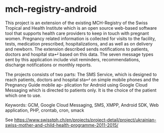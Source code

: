 # mch-registry-android

This project is an extension of the existing MCH-Registry of the Swiss Tropical and Health Institute which is an open source web-based software tool that supports health care providers to keep in touch with pregnant women. Pregnancy related information is collected for visits to the facility, tests, medication prescribed, hospitalizations, and as well as on delivery and newborn. The extension described sends notifications to patients, doctors and hospital sta↵ based on this data. The seven message types sent
by this application include visit reminders, recommendations, discharge notifications or monthly reports.

The projects consists of two parts: The SMS Service, which is designed to reach patients, doctors and hospital sta↵ on simple mobile phones and the Pregnancy Guide mobile ap-
plication for Android using Google Cloud Messaging which is directed to patients only. It is the choice of the patient which one to use.

Keywords: GCM, Google Cloud Messaging, SMS, XMPP, Android SDK, Web application, PHP, crontab, cron, smack


See https://www.swisstph.ch/en/projects/project-detail/project/ukrainian-swiss-mother-and-child-health-programme-2011-2015/
